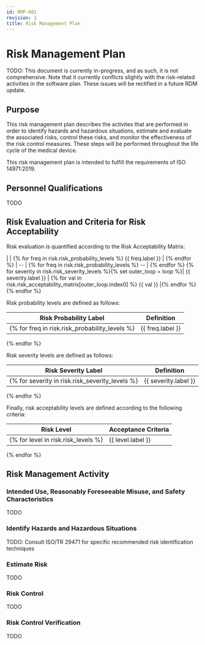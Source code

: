 ```yaml
---
id: RMP-001
revision: 1
title: Risk Management Plan
---
```


# Risk Management Plan

TODO: This document is currently in-progress, and as such, it is not
comprehensive. Note that it currently conflicts slightly with the risk-related
activities in the software plan. These issues will be rectified in a future RDM
update.

## Purpose

This risk management plan describes the activites that are performed in order
to identify hazards and hazardous situations, estimate and evaluate the
associated risks, control these risks, and monitor the effectiveness of the
risk control measures. These steps will be performed throughout the life cycle
of the medical device.

This risk management plan is intended to fulfill the requirements of ISO
14971:2019.

## Personnel Qualifications

TODO

## Risk Evaluation and Criteria for Risk Acceptability

Risk evaluation is quantified according to the Risk Acceptability Matrix:

| | {% for freq in risk.risk_probability_levels %} {{ freq.label }} | {% endfor %}
| -- | {% for freq in risk.risk_probability_levels %} -- | {% endfor %}
{% for severity in risk.risk_severity_levels %}{% set outer_loop = loop %}| {{ severity.label }} | {% for val in risk.risk_acceptability_matrix[outer_loop.index0] %} {{ val }} |{% endfor %}
{% endfor %}

Risk probability levels are defined as follows:

| Risk Probability Label | Definition |
| --                     | --         |
{% for freq in risk.risk_probability_levels %}| {{ freq.label }} | {{ freq.description }} |
{% endfor %}

Risk severity levels are defined as follows:

| Risk Severity Label | Definition |
| --                     | --         |
{% for severity in risk.risk_severity_levels %}| {{ severity.label }} | {{ severity.description }} |
{% endfor %}

Finally, risk acceptability levels are defined according to the following
criteria:

| Risk Level | Acceptance Criteria |
| --                     | --         |
{% for level in risk.risk_levels %}| {{ level.label }} | {{ level.description }} |
{% endfor %}

## Risk Management Activity

### Intended Use, Reasonably Foreseeable Misuse, and Safety Characteristics

TODO

### Identify Hazards and Hazardous Situations

TODO: Consult ISO/TR 29471 for specific recommended risk identification
techniques

### Estimate Risk

TODO

### Risk Control

TODO

### Risk Control Verification

TODO
